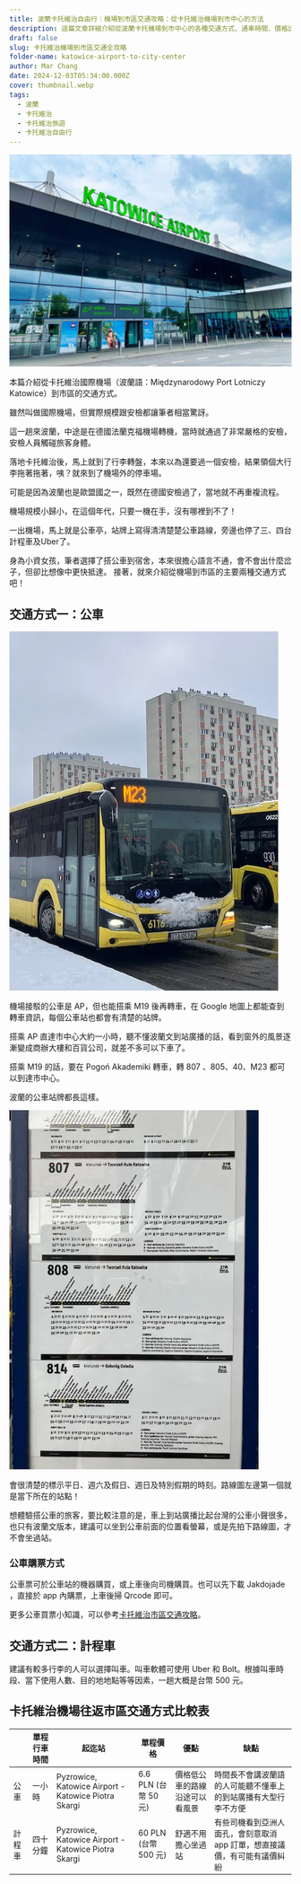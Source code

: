 ```yaml
---
title: 波蘭卡托維治自由行｜機場到市區交通攻略：從卡托維治機場到市中心的方法
description: 這篇文章詳細介紹從波蘭卡托機場到市中心的各種交通方式、通車時間、價格比較、優缺點等實用資訊。
draft: false
slug: 卡托維治機場到市區交通全攻略
folder-name: katowice-airport-to-city-center
author: Mar Chang
date: 2024-12-03T05:34:00.000Z
cover: thumbnail.webp
tags:
  - 波蘭
  - 卡托維治
  - 卡托維治旅遊
  - 卡托維治自由行
---
```


![](image-1.webp)

本篇介紹從卡托維治國際機場（波蘭語：Międzynarodowy Port Lotniczy Katowice）到市區的交通方式。

雖然叫做國際機場，但實際規模跟安檢都讓筆者相當驚訝。

這一趟來波蘭，中途是在德國法蘭克福機場轉機，當時就通過了非常嚴格的安檢，安檢人員觸碰旅客身體。

落地卡托維治後，馬上就到了行李轉盤，本來以為還要過一個安檢，結果領個大行李拖著拖著，咦？就來到了機場外的停車場。

可能是因為波蘭也是歐盟國之一，既然在德國安檢過了，當地就不再重複流程。

機場規模小歸小，在這個年代，只要一機在手，沒有哪裡到不了！

一出機場，馬上就是公車亭，站牌上寫得清清楚楚公車路線，旁邊也停了三、四台計程車及Uber了。

身為小資女孩，筆者選擇了搭公車到宿舍，本來很擔心語言不通，會不會出什麼岔子，但卻比想像中更快抵達。
接著，就來介紹從機場到市區的主要兩種交通方式吧！

## 交通方式一：公車

![](image-2.webp)

機場接駁的公車是 AP，但也能搭乘 M19 後再轉車，在 Google 地圖上都能查到轉車資訊，每個公車站也都會有清楚的站牌。

搭乘 AP 直達市中心大約一小時，聽不懂波蘭文到站廣播的話，看到窗外的風景逐漸變成商辦大樓和百貨公司，就差不多可以下車了。

搭乘 M19 的話，要在 Pogoń Akademiki 轉車，轉 807 、805、40、M23 都可以到達市中心。

波蘭的公車站牌都長這樣。

![](image-3.webp)

會很清楚的標示平日、週六及假日、週日及特別假期的時刻。路線圖左邊第一個就是當下所在的站點！

想體驗搭公車的旅客，要比較注意的是，車上到站廣播比起台灣的公車小聲很多，也只有波蘭文版本，建議可以坐到公車前面的位置看螢幕，或是先拍下路線圖，才不會坐過站。

### 公車購票方式

公車票可於公車站的機器購買，或上車後向司機購買。也可以先下載 Jakdojade ，直接於 app 內購票，上車後掃 Qrcode 即可。

更多公車買票小知識，可以參考[卡托維治市區交通攻略](https://exittaiwan.com/posts/卡托維治市區交通攻略/)。

## 交通方式二：計程車

建議有較多行李的人可以選擇叫車。叫車軟體可使用 Uber 和 Bolt。根據叫車時段、當下使用人數、目的地地點等等因素，一趟大概是台幣 500 元。

## 卡托維治機場往返市區交通方式比較表

|     | 單程行車時間 | 起迄站                                                  | 單程價格              | 優點              | 缺點                                      |
| --- | ------ | ---------------------------------------------------- | ----------------- | --------------- | --------------------------------------- |
| 公車  | 一小時    | Pyzrowice, Katowice Airport - Katowice Piotra Skargi | 6.6 PLN (台幣 50 元) | 價格低公車的路線沿途可以看風景 | 時間長不會講波蘭語的人可能聽不懂車上的到站廣播有大型行李不方便         |
| 計程車 | 四十分鐘   | Pyzrowice, Katowice Airport - Katowice Piotra Skargi | 60 PLN (台幣 500 元) | 舒適不用擔心坐過站       | 有些司機看到亞洲人面孔，會刻意取消 app 訂單，想直接議價，有可能有議價糾紛 |
